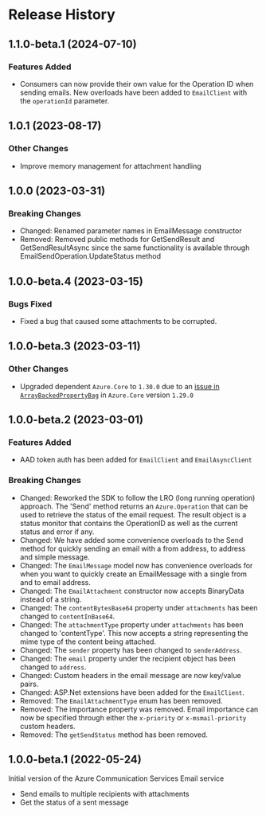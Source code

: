 # Release History

## 1.1.0-beta.1 (2024-07-10)

### Features Added

- Consumers can now provide their own value for the Operation ID when sending emails.
  New overloads have been added to `EmailClient` with the `operationId` parameter.

## 1.0.1 (2023-08-17)

### Other Changes
- Improve memory management for attachment handling
 
## 1.0.0 (2023-03-31)

### Breaking Changes
- Changed: Renamed parameter names in EmailMessage constructor
- Removed: Removed public methods for GetSendResult and GetSendResultAsync since the same functionality is available through EmailSendOperation.UpdateStatus method

## 1.0.0-beta.4 (2023-03-15)

### Bugs Fixed
- Fixed a bug that caused some attachments to be corrupted.

## 1.0.0-beta.3 (2023-03-11)

### Other Changes
- Upgraded dependent `Azure.Core` to `1.30.0` due to an [issue in `ArrayBackedPropertyBag`](https://github.com/Azure/azure-sdk-for-net/pull/34800) in `Azure.Core` version `1.29.0`

## 1.0.0-beta.2 (2023-03-01)

### Features Added
- AAD token auth has been added for `EmailClient` and `EmailAsyncClient`

### Breaking Changes
- Changed: Reworked the SDK to follow the LRO (long running operation) approach. The 'Send' method returns an `Azure.Operation` that can be used to retrieve the status of the email request. The result object is a status monitor that contains the OperationID as well as the current status and error if any.
- Changed: We have added some convenience overloads to the Send method for quickly sending an email with a from address, to address and simple message.
- Changed: The `EmailMessage` model now has convenience overloads for when you want to quickly create an EmailMessage with a single from and to email address.
- Changed: The `EmailAttachment` constructor now accepts BinaryData instead of a string.
- Changed: The `contentBytesBase64` property under `attachments` has been changed to `contentInBase64`.
- Changed: The `attachmentType` property under `attachments` has been changed to 'contentType'. This now accepts a string representing the mime type of the content being attached.
- Changed: The `sender` property has been changed to `senderAddress`.
- Changed: The `email` property under the recipient object has been changed to `address`.
- Changed: Custom headers in the email message are now key/value pairs.
- Changed: ASP.Net extensions have been added for the `EmailClient`. 
- Removed: The `EmailAttachmentType` enum has been removed.
- Removed: The importance property was removed. Email importance can now be specified through either the `x-priority` or `x-msmail-priority` custom headers.
- Removed: The `getSendStatus` method has been removed.

## 1.0.0-beta.1 (2022-05-24)
Initial version of the Azure Communication Services Email service
- Send emails to multiple recipients with attachments
- Get the status of a sent message
